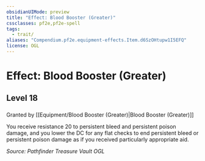 ```yaml
---
obsidianUIMode: preview
title: "Effect: Blood Booster (Greater)"
cssclasses: pf2e,pf2e-spell
tags:
  - trait/
aliases: "Compendium.pf2e.equipment-effects.Item.d6SzOHtupw1I5EFQ"
license: OGL
---
```

# Effect: Blood Booster (Greater)
## Level 18
### 






Granted by [[Equipment/Blood Booster (Greater)|Blood Booster (Greater)]]

You receive resistance 20 to persistent bleed and persistent poison damage, and you lower the DC for any flat checks to end persistent bleed or persistent poison damage as if you received particularly appropriate aid.

*Source: Pathfinder Treasure Vault*
*OGL*